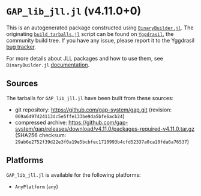 # `GAP_lib_jll.jl` (v4.11.0+0)

This is an autogenerated package constructed using [`BinaryBuilder.jl`](https://github.com/JuliaPackaging/BinaryBuilder.jl). The originating [`build_tarballs.jl`](https://github.com/JuliaPackaging/Yggdrasil/blob/f32fe579034df6db2651d9fcdb9a20c0f396a2fd/G/GAP_lib/build_tarballs.jl) script can be found on [`Yggdrasil`](https://github.com/JuliaPackaging/Yggdrasil/), the community build tree.  If you have any issue, please report it to the Yggdrasil [bug tracker](https://github.com/JuliaPackaging/Yggdrasil/issues).

For more details about JLL packages and how to use them, see `BinaryBuilder.jl` [documentation](https://juliapackaging.github.io/BinaryBuilder.jl/dev/jll/).

## Sources

The tarballs for `GAP_lib_jll.jl` have been built from these sources:

* git repository: https://github.com/gap-system/gap.git (revision: `069a6497424113dc5e5ffe133be9da5bfe6acb24`)
* compressed archive: https://github.com/gap-system/gap/releases/download/v4.11.0/packages-required-v4.11.0.tar.gz (SHA256 checksum: `29ab6e2752f39d22e3f0a19e5bcbfec1710993b4cfd52337a0ca10fda6a76537`)

## Platforms

`GAP_lib_jll.jl` is available for the following platforms:

* `AnyPlatform` (`any`)
